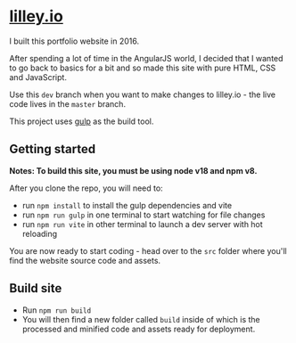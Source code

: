 # [lilley.io](https://lilley.io/)

I built this portfolio website in 2016.

After spending a lot of time in the AngularJS world, I decided that I wanted to go back to basics for a bit and so made this site with pure HTML, CSS and JavaScript.

Use this `dev` branch when you want to make changes to lilley.io - the live code lives in the `master` branch.

This project uses [gulp](https://gulpjs.com/) as the build tool.

## Getting started

**Notes: To build this site, you must be using node v18 and npm v8.**

After you clone the repo, you will need to:

- run `npm install` to install the gulp dependencies and vite
- run `npm run gulp` in one terminal to start watching for file changes
- run `npm run vite` in other terminal to launch a dev server with hot reloading

You are now ready to start coding - head over to the `src` folder where you'll find the website source code and assets.

## Build site

- Run `npm run build`
- You will then find a new folder called `build` inside of which is the processed and minified code and assets ready for deployment.
